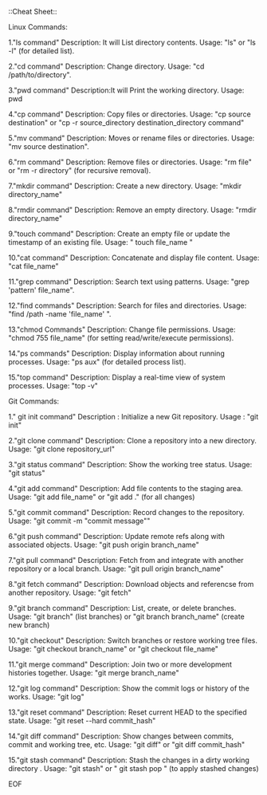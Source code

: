 ::Cheat Sheet::

Linux Commands: 
 
1."ls command"
 Description: It will List directory contents.
 Usage: "ls" or "ls -l" (for detailed list).

2."cd command"
  Description: Change directory.
  Usage: "cd /path/to/directory".

3."pwd command"
  Description:It will Print the working directory.
  Usage: pwd

4."cp command"
  Description: Copy files or directories.
  Usage: "cp source destination" or "cp -r source_directory destination_directory command"

5."mv command"
  Description: Moves or rename files or directories.
  Usage: "mv source destination".

6."rm command"
  Description: Remove files or directories.
  Usage: "rm file" or "rm -r directory" (for recursive removal).

7."mkdir command"
  Description: Create a new directory.
  Usage: "mkdir directory_name"

8."rmdir command"
  Description: Remove an empty directory.
  Usage: "rmdir directory_name"

9."touch command"
  Description: Create an empty file or update the timestamp of an existing file.
  Usage: " touch file_name "

10."cat command"
   Description: Concatenate and display file content.
   Usage: "cat file_name"

11."grep command"
   Description: Search text using patterns.
   Usage: "grep 'pattern' file_name".

12."find commands"
   Description: Search for files and directories.
   Usage: "find /path -name 'file_name' ".

13."chmod Commands"
   Description: Change file permissions.
   Usage: "chmod 755 file_name" (for setting read/write/execute permissions).

14."ps commands"
   Description: Display information about running processes.
   Usage: "ps aux" (for detailed process list).

15."top command"
   Description: Display a real-time view of system processes.
   Usage: "top -v"




Git Commands:


1." git init command"
   Description : Initialize a new Git repository.
   Usage : "git init"

2."git clone command"
   Description: Clone a repository into a new directory.
   Usage: "git clone repository_url"

3."git status command"
   Description: Show the working tree status.
   Usage: "git status"

4."git add command"
   Description: Add file contents to the staging area.
   Usage: "git add file_name" or "git add ." (for all changes)

5."git commit command"
   Description: Record changes to the repository.
   Usage: "git commit -m "commit message""

6."git push command"
   Description: Update remote refs along with associated objects.
   Usage: "git push origin branch_name"

7."git pull command"
   Description: Fetch from and integrate with another repository or a local branch.
   Usage: "git pull origin branch_name"

8."git fetch command"
   Description: Download objects and referencse from  another repository.
   Usage: "git fetch"

9."git branch command"
   Description: List, create, or delete branches.
   Usage: "git branch" (list branches) or "git branch branch_name" (create new branch)

10."git checkout"
    Description: Switch branches or restore working tree files.
    Usage: "git checkout branch_name" or "git checkout file_name"

11."git merge command"
    Description: Join two or more development histories together.
    Usage: "git merge branch_name"

12."git log command"
    Description: Show the commit logs or history of the works.
    Usage: "git log"

13."git reset command"
    Description: Reset current HEAD to the specified state.
    Usage: "git reset --hard commit_hash"

14."git diff command"
    Description: Show changes between commits, commit and working tree, etc.
    Usage: "git diff" or "git diff commit_hash"

15."git stash command"
   Description: Stash the changes in a dirty working directory .
   Usage: "git stash" or " git stash pop " (to apply stashed changes)


EOF

